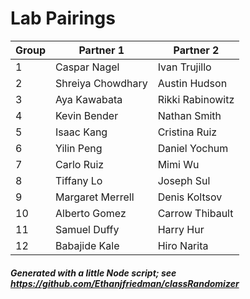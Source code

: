 # Lab Pairings

| Group | Partner 1 | Partner 2 |
| --- | --- | --- |
| 1 | Caspar Nagel | Ivan Trujillo |
| 2 | Shreiya Chowdhary | Austin Hudson |
| 3 | Aya Kawabata | Rikki Rabinowitz |
| 4 | Kevin Bender | Nathan Smith |
| 5 | Isaac Kang | Cristina Ruiz |
| 6 | Yilin Peng | Daniel Yochum |
| 7 | Carlo Ruiz | Mimi Wu |
| 8 | Tiffany Lo | Joseph Sul |
| 9 | Margaret Merrell | Denis Koltsov |
| 10 | Alberto Gomez | Carrow Thibault |
| 11 | Samuel Duffy | Harry Hur |
| 12 | Babajide Kale | Hiro Narita |

 ##### Generated with a little Node script; see https://github.com/Ethanjfriedman/classRandomizer